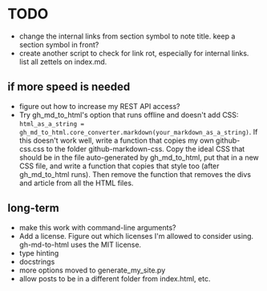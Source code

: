 # TODO

* change the internal links from section symbol to note title. keep a section symbol in front?
* create another script to check for link rot, especially for internal links. list all zettels on index.md.

## if more speed is needed
* figure out how to increase my REST API access?
* Try gh_md_to_html's option that runs offline and doesn't add CSS: `html_as_a_string = gh_md_to_html.core_converter.markdown(your_markdown_as_a_string)`. If this doesn't work well, write a function that copies my own github-css.css to the folder github-markdown-css. Copy the ideal CSS that should be in the file auto-generated by gh_md_to_html, put that in a new CSS file, and write a function that copies that style too (after gh_md_to_html runs). Then remove the function that removes the divs and article from all the HTML files.

## long-term
* make this work with command-line arguments?
* Add a license. Figure out which licenses I'm allowed to consider using. gh-md-to-html uses the MIT license.
* type hinting
* docstrings
* more options moved to generate_my_site.py
* allow posts to be in a different folder from index.html, etc.
